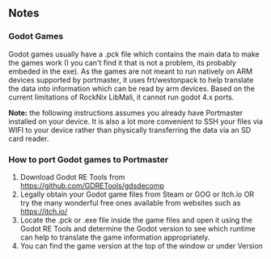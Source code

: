 ## Notes

### **Godot Games**

Godot games usually have a .pck file which contains the main data to make the games work (I you can't find it that is not a problem, its probably embeded in the exe). As the games are not meant to run natively on ARM devices supported by portmaster, it uses frt/westonpack to help translate the data into information which can be read by arm devices. Based on the current limitations of RockNix LibMali, it cannot run godot 4.x ports. 

**Note:** the following instructions assumes you already have Portmaster installed on your device. 
It is also a lot more convenient to SSH your files via WIFI to your device rather than physically transferring the data via an SD card reader.

### **How to port Godot games to Portmaster**
1. Download Godot RE Tools from https://github.com/GDRETools/gdsdecomp
2. Legally obtain your Godot game files from Steam or GOG or Itch.io OR try the many wonderful free ones available from websites such as https://itch.io/
3. Locate the .pck or .exe file inside the game files and open it using the Godot RE Tools and determine the Godot version to see which runtime can help to translate the game information appropriately.
4. You can find the game version at the top of the window or under Version

